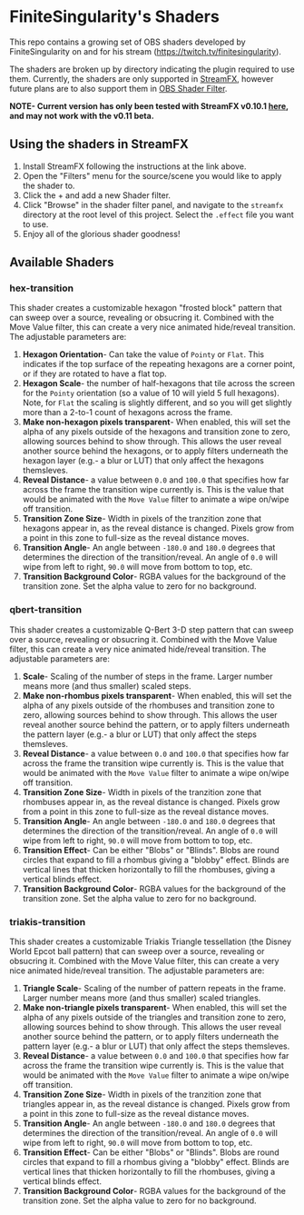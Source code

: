 # FiniteSingularity's Shaders

This repo contains a growing set of OBS shaders developed by FiniteSingularity on and for his stream (https://twitch.tv/finitesingularity).

The shaders are broken up by directory indicating the plugin required to use them. Currently, the shaders are only supported in [StreamFX](https://obsproject.com/forum/resources/streamfx-for-obs%C2%AE-studio.578/), however future plans are to also support them in [OBS Shader Filter](https://obsproject.com/forum/resources/obs-shaderfilter.775/).

**NOTE- Current version has only been tested with StreamFX v0.10.1 [here](https://github.com/Xaymar/obs-StreamFX/releases/tag/0.10.1), and may not work with the v0.11 beta.**

## Using the shaders in StreamFX

1. Install StreamFX following the instructions at the link above.
2. Open the "Filters" menu for the source/scene you would like to apply the shader to.
3. Click the + and add a new Shader filter.
4. Click "Browse" in the shader filter panel, and navigate to the `streamfx` directory at the root level of this project. Select the `.effect` file you want to use.
5. Enjoy all of the glorious shader goodness!

## Available Shaders

### hex-transition

This shader creates a customizable hexagon "frosted block" pattern that can sweep over a source, revealing or obsucring it. Combined with the Move Value filter, this can create a very nice animated hide/reveal transition. The adjustable parameters are:

1. **Hexagon Orientation**- Can take the value of `Pointy` or `Flat`. This indicates if the top surface of the repeating hexagons are a corner point, or if they are rotated to have a flat top.
2. **Hexagon Scale**- the number of half-hexagons that tile across the screen for the `Pointy` orientation (so a value of 10 will yield 5 full hexagons). Note, for `Flat` the scaling is slightly different, and so you will get slightly more than a 2-to-1 count of hexagons across the frame.
3. **Make non-hexagon pixels transparent**- When enabled, this will set the alpha of any pixels outside of the hexagons and transition zone to zero, allowing sources behind to show through. This allows the user reveal another source behind the hexagons, or to apply filters underneath the hexagon layer (e.g.- a blur or LUT) that only affect the hexagons themsleves.
4. **Reveal Distance**- a value between `0.0` and `100.0` that specifies how far across the frame the transition wipe currently is. This is the value that would be animated with the `Move Value` filter to animate a wipe on/wipe off transition.
5. **Transition Zone Size**- Width in pixels of the tranzition zone that hexagons appear in, as the reveal distance is changed. Pixels grow from a point in this zone to full-size as the reveal distance moves.
6. **Transition Angle**- An angle between `-180.0` and `180.0` degrees that determines the direction of the transition/reveal. An angle of `0.0` will wipe from left to right, `90.0` will move from bottom to top, etc.
7. **Transition Background Color**- RGBA values for the background of the transition zone. Set the alpha value to zero for no background.

### qbert-transition

This shader creates a customizable Q-Bert 3-D step pattern that can sweep over a source, revealing or obsucring it. Combined with the Move Value filter, this can create a very nice animated hide/reveal transition. The adjustable parameters are:

1. **Scale**- Scaling of the number of steps in the frame. Larger number means more (and thus smaller) scaled steps.
2. **Make non-rhombus pixels transparent**- When enabled, this will set the alpha of any pixels outside of the rhombuses and transition zone to zero, allowing sources behind to show through. This allows the user reveal another source behind the pattern, or to apply filters underneath the pattern layer (e.g.- a blur or LUT) that only affect the steps themsleves.
3. **Reveal Distance**- a value between `0.0` and `100.0` that specifies how far across the frame the transition wipe currently is. This is the value that would be animated with the `Move Value` filter to animate a wipe on/wipe off transition.
4. **Transition Zone Size**- Width in pixels of the tranzition zone that rhombuses appear in, as the reveal distance is changed. Pixels grow from a point in this zone to full-size as the reveal distance moves.
5. **Transition Angle**- An angle between `-180.0` and `180.0` degrees that determines the direction of the transition/reveal. An angle of `0.0` will wipe from left to right, `90.0` will move from bottom to top, etc.
6. **Transition Effect**- Can be either "Blobs" or "Blinds". Blobs are round circles that expand to fill a rhombus giving a "blobby" effect. Blinds are vertical lines that thicken horizontally to fill the rhombuses, giving a vertical blinds effect.
7. **Transition Background Color**- RGBA values for the background of the transition zone. Set the alpha value to zero for no background.

### triakis-transition

This shader creates a customizable Triakis Triangle tessellation (the Disney World Epcot ball pattern) that can sweep over a source, revealing or obsucring it. Combined with the Move Value filter, this can create a very nice animated hide/reveal transition. The adjustable parameters are:

1. **Triangle Scale**- Scaling of the number of pattern repeats in the frame. Larger number means more (and thus smaller) scaled triangles.
2. **Make non-triangle pixels transparent**- When enabled, this will set the alpha of any pixels outside of the triangles and transition zone to zero, allowing sources behind to show through. This allows the user reveal another source behind the pattern, or to apply filters underneath the pattern layer (e.g.- a blur or LUT) that only affect the steps themsleves.
3. **Reveal Distance**- a value between `0.0` and `100.0` that specifies how far across the frame the transition wipe currently is. This is the value that would be animated with the `Move Value` filter to animate a wipe on/wipe off transition.
4. **Transition Zone Size**- Width in pixels of the tranzition zone that triangles appear in, as the reveal distance is changed. Pixels grow from a point in this zone to full-size as the reveal distance moves.
5. **Transition Angle**- An angle between `-180.0` and `180.0` degrees that determines the direction of the transition/reveal. An angle of `0.0` will wipe from left to right, `90.0` will move from bottom to top, etc.
6. **Transition Effect**- Can be either "Blobs" or "Blinds". Blobs are round circles that expand to fill a rhombus giving a "blobby" effect. Blinds are vertical lines that thicken horizontally to fill the rhombuses, giving a vertical blinds effect.
7. **Transition Background Color**- RGBA values for the background of the transition zone. Set the alpha value to zero for no background.

